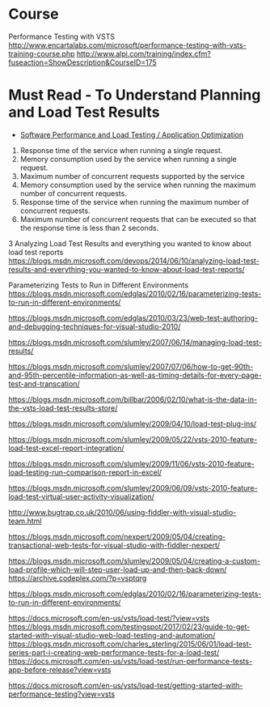 
# Course
Performance Testing with VSTS
http://www.encartalabs.com/microsoft/performance-testing-with-vsts-training-course.php
http://www.alpi.com/training/index.cfm?fuseaction=ShowDescription&CourseID=175

# Must Read - To Understand Planning and Load Test Results
* [Software Performance and Load Testing / Application Optimization](https://testandattack.com/blog/)


1) Response time of the service when running a single request.
2) Memory consumption used by the service when running a single request.
3) Maximum number of concurrent requests supported by the service
4) Memory consumption used by the service when running the maximum number of concurrent requests.
5) Response time of the service when running the maximum number of concurrent requests.
6) Maximum number of concurrent requests that can be executed so that the response time is less than 2 seconds.

3 Analyzing Load Test Results and everything you wanted to know about load test reports
https://blogs.msdn.microsoft.com/devops/2014/06/10/analyzing-load-test-results-and-everything-you-wanted-to-know-about-load-test-reports/

Parameterizing Tests to Run in Different Environments
https://blogs.msdn.microsoft.com/edglas/2010/02/16/parameterizing-tests-to-run-in-different-environments/


https://blogs.msdn.microsoft.com/edglas/2010/03/23/web-test-authoring-and-debugging-techniques-for-visual-studio-2010/

https://blogs.msdn.microsoft.com/slumley/2007/06/14/managing-load-test-results/

https://blogs.msdn.microsoft.com/slumley/2007/07/06/how-to-get-90th-and-95th-percentile-information-as-well-as-timing-details-for-every-page-test-and-transcation/

https://blogs.msdn.microsoft.com/billbar/2006/02/10/what-is-the-data-in-the-vsts-load-test-results-store/


https://blogs.msdn.microsoft.com/slumley/2009/04/10/load-test-plug-ins/


https://blogs.msdn.microsoft.com/slumley/2009/05/22/vsts-2010-feature-load-test-excel-report-integration/


https://blogs.msdn.microsoft.com/slumley/2009/11/06/vsts-2010-feature-load-testing-run-comparison-report-in-excel/

https://blogs.msdn.microsoft.com/slumley/2009/06/09/vsts-2010-feature-load-test-virtual-user-activity-visualization/

http://www.bugtrap.co.uk/2010/06/using-fiddler-with-visual-studio-team.html


https://blogs.msdn.microsoft.com/nexpert/2009/05/04/creating-transactional-web-tests-for-visual-studio-with-fiddler-nexpert/


https://blogs.msdn.microsoft.com/slumley/2009/05/04/creating-a-custom-load-profile-which-will-step-user-load-up-and-then-back-down/
https://archive.codeplex.com/?p=vsptqrg

https://blogs.msdn.microsoft.com/edglas/2010/02/16/parameterizing-tests-to-run-in-different-environments/



https://docs.microsoft.com/en-us/vsts/load-test/?view=vsts
https://blogs.msdn.microsoft.com/testingspot/2017/02/23/guide-to-get-started-with-visual-studio-web-load-testing-and-automation/
https://blogs.msdn.microsoft.com/charles_sterling/2015/06/01/load-test-series-part-i-creating-web-performance-tests-for-a-load-test/
https://docs.microsoft.com/en-us/vsts/load-test/run-performance-tests-app-before-release?view=vsts


https://docs.microsoft.com/en-us/vsts/load-test/getting-started-with-performance-testing?view=vsts
